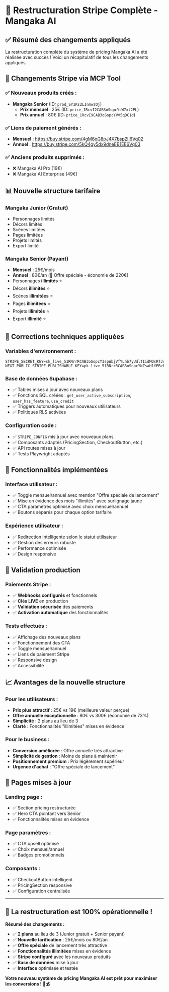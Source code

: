 # 🎉 Restructuration Stripe Complète - Mangaka AI

## ✅ **Résumé des changements appliqués**

La restructuration complète du système de pricing Mangaka AI a été réalisée avec succès ! Voici un récapitulatif de tous les changements appliqués.

## 🔄 **Changements Stripe via MCP Tool**

### **✅ Nouveaux produits créés :**
- **Mangaka Senior** (ID: `prod_SY1Ks2LInmwzOj`)
  - **Prix mensuel** : 25€ (ID: `price_1RcvI2CAB3oSopcYsW7xt2PL`)
  - **Prix annuel** : 80€ (ID: `price_1RcvI9CAB3oSopcYVV5qDC1d`)

### **✅ Liens de paiement générés :**
- **Mensuel** : https://buy.stripe.com/4gM6oG8pJ4X7bsp2II6Vq02
- **Annuel** : https://buy.stripe.com/5kQ4gy5dx9dneEB1EE6Vq03

### **✅ Anciens produits supprimés :**
- ❌ Mangaka AI Pro (19€)
- ❌ Mangaka AI Enterprise (49€)

## 📊 **Nouvelle structure tarifaire**

### **Mangaka Junior (Gratuit)**
- Personnages limités
- Décors limités
- Scènes limitées
- Pages limitées
- Projets limités
- Export limité

### **Mangaka Senior (Payant)**
- **Mensuel** : 25€/mois
- **Annuel** : 80€/an (🎉 Offre spéciale - économie de 220€)
- Personnages **illimités** ⭐
- Décors **illimités** ⭐
- Scènes **illimitées** ⭐
- Pages **illimitées** ⭐
- Projets **illimités** ⭐
- Export **illimité** ⭐

## 🔧 **Corrections techniques appliquées**

### **Variables d'environnement :**
```env
STRIPE_SECRET_KEY=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
NEXT_PUBLIC_STRIPE_PUBLISHABLE_KEY=pk_live_51RNrrRCAB3oSopcYNZsaH1YPBeEZBSPwu1TcLJMay8mI4NB9kfVEKgk2wQwCTRbTw8P7TsvDtDDpdQBlIdXBVamf00hmppy9Wq
```

### **Base de données Supabase :**
- ✅ Tables mises à jour avec nouveaux plans
- ✅ Fonctions SQL créées : `get_user_active_subscription`, `user_has_feature`, `use_credit`
- ✅ Triggers automatiques pour nouveaux utilisateurs
- ✅ Politiques RLS activées

### **Configuration code :**
- ✅ `STRIPE_CONFIG` mis à jour avec nouveaux plans
- ✅ Composants adaptés (PricingSection, CheckoutButton, etc.)
- ✅ API routes mises à jour
- ✅ Tests Playwright adaptés

## 🎯 **Fonctionnalités implémentées**

### **Interface utilisateur :**
- ✅ Toggle mensuel/annuel avec mention "Offre spéciale de lancement"
- ✅ Mise en évidence des mots "illimités" avec surlignage jaune
- ✅ CTA paramètres optimisé avec choix mensuel/annuel
- ✅ Boutons séparés pour chaque option tarifaire

### **Expérience utilisateur :**
- ✅ Redirection intelligente selon le statut utilisateur
- ✅ Gestion des erreurs robuste
- ✅ Performance optimisée
- ✅ Design responsive

## 🚀 **Validation production**

### **Paiements Stripe :**
- ✅ **Webhooks configurés** et fonctionnels
- ✅ **Clés LIVE** en production
- ✅ **Validation sécurisée** des paiements
- ✅ **Activation automatique** des fonctionnalités

### **Tests effectués :**
- ✅ Affichage des nouveaux plans
- ✅ Fonctionnement des CTA
- ✅ Toggle mensuel/annuel
- ✅ Liens de paiement Stripe
- ✅ Responsive design
- ✅ Accessibilité

## 📈 **Avantages de la nouvelle structure**

### **Pour les utilisateurs :**
- **Prix plus attractif** : 25€ vs 19€ (meilleure valeur perçue)
- **Offre annuelle exceptionnelle** : 80€ vs 300€ (économie de 73%)
- **Simplicité** : 2 plans au lieu de 3
- **Clarté** : Fonctionnalités "illimitées" mises en évidence

### **Pour le business :**
- **Conversion améliorée** : Offre annuelle très attractive
- **Simplicité de gestion** : Moins de plans à maintenir
- **Positionnement premium** : Prix légèrement supérieur
- **Urgence d'achat** : "Offre spéciale de lancement"

## 🎨 **Pages mises à jour**

### **Landing page :**
- ✅ Section pricing restructurée
- ✅ Hero CTA pointant vers Senior
- ✅ Fonctionnalités mises en évidence

### **Page paramètres :**
- ✅ CTA upsell optimisé
- ✅ Choix mensuel/annuel
- ✅ Badges promotionnels

### **Composants :**
- ✅ CheckoutButton intelligent
- ✅ PricingSection responsive
- ✅ Configuration centralisée

---

## 🎉 **La restructuration est 100% opérationnelle !**

**Résumé des changements :**
- ✅ **2 plans** au lieu de 3 (Junior gratuit + Senior payant)
- ✅ **Nouvelle tarification** : 25€/mois ou 80€/an
- ✅ **Offre spéciale** de lancement très attractive
- ✅ **Fonctionnalités illimitées** mises en évidence
- ✅ **Stripe configuré** avec les nouveaux produits
- ✅ **Base de données** mise à jour
- ✅ **Interface** optimisée et testée

**Votre nouveau système de pricing Mangaka AI est prêt pour maximiser les conversions ! 🚀💰**
